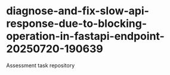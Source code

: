 # diagnose-and-fix-slow-api-response-due-to-blocking-operation-in-fastapi-endpoint-20250720-190639
Assessment task repository
